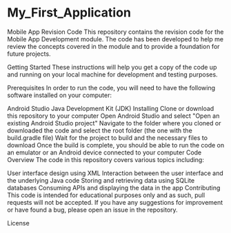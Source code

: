 # My_First_Application

Mobile App Revision Code
This repository contains the revision code for the Mobile App Development module. The code has been developed to help me review the concepts covered in the module and to provide a foundation for future projects.

Getting Started
These instructions will help you get a copy of the code up and running on your local machine for development and testing purposes.

Prerequisites
In order to run the code, you will need to have the following software installed on your computer:

Android Studio
Java Development Kit (JDK)
Installing
Clone or download this repository to your computer
Open Android Studio and select "Open an existing Android Studio project"
Navigate to the folder where you cloned or downloaded the code and select the root folder (the one with the build.gradle file)
Wait for the project to build and the necessary files to download
Once the build is complete, you should be able to run the code on an emulator or an Android device connected to your computer
Code Overview
The code in this repository covers various topics including:

User interface design using XML
Interaction between the user interface and the underlying Java code
Storing and retrieving data using SQLite databases
Consuming APIs and displaying the data in the app
Contributing
This code is intended for educational purposes only and as such, pull requests will not be accepted. If you have any suggestions for improvement or have found a bug, please open an issue in the repository.

License

